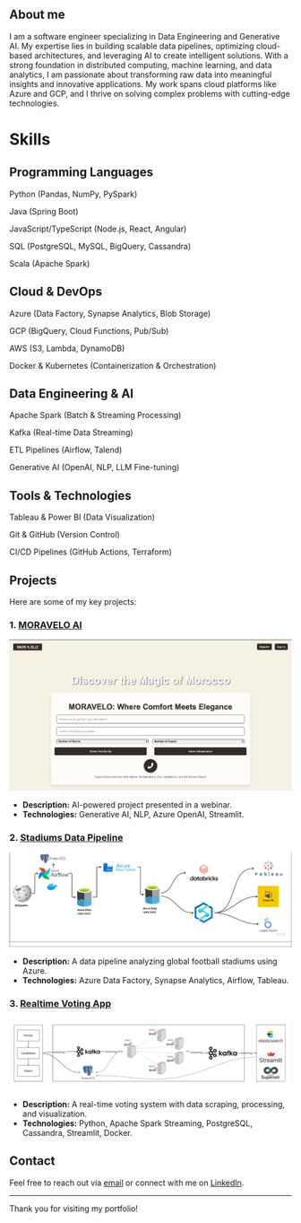 ## About me
I am a software engineer specializing in Data Engineering and Generative AI. My expertise lies in building scalable data pipelines, 
optimizing cloud-based architectures, and leveraging AI to create intelligent solutions. With a strong foundation in distributed computing, 
machine learning, and data analytics, I am passionate about transforming raw data into meaningful insights and innovative applications. 
My work spans cloud platforms like Azure and GCP, and I thrive on solving complex problems with cutting-edge technologies.
# Skills

## Programming Languages

Python (Pandas, NumPy, PySpark)

Java (Spring Boot)

JavaScript/TypeScript (Node.js, React, Angular)

SQL (PostgreSQL, MySQL, BigQuery, Cassandra)

Scala (Apache Spark)

## Cloud & DevOps

Azure (Data Factory, Synapse Analytics, Blob Storage)

GCP (BigQuery, Cloud Functions, Pub/Sub)

AWS (S3, Lambda, DynamoDB)

Docker & Kubernetes (Containerization & Orchestration)

## Data Engineering & AI

Apache Spark (Batch & Streaming Processing)

Kafka (Real-time Data Streaming)

ETL Pipelines (Airflow, Talend)

Generative AI (OpenAI, NLP, LLM Fine-tuning)

## Tools & Technologies

Tableau & Power BI (Data Visualization)

Git & GitHub (Version Control)

CI/CD Pipelines (GitHub Actions, Terraform)

## Projects
Here are some of my key projects:
### 1. [MORAVELO AI](https://github.com/aymenesoualem/MORAVELO-AI)
   ![ui](./assets/ui_screen.png)
   - **Description:** AI-powered project presented in a webinar.
   - **Technologies:** Generative AI, NLP, Azure OpenAI, Streamlit.

### 2. [Stadiums Data Pipeline](https://github.com/aymenesoualem/stadiums-data-pipeline)
   ![Architecture](./assets/stadiums_architecture.png)
   - **Description:** A data pipeline analyzing global football stadiums using Azure.
   - **Technologies:** Azure Data Factory, Synapse Analytics, Airflow, Tableau.

### 3. [Realtime Voting App](https://github.com/aymenesoualem/Realtime_voting_app)
   ![Architecture](./assets/voting_architecture.jpg)
   - **Description:** A real-time voting system with data scraping, processing, and visualization.
   - **Technologies:** Python, Apache Spark Streaming, PostgreSQL, Cassandra, Streamlit, Docker.



## Contact
Feel free to reach out via [email](mailto:aymenesoualem360@gmail.com) or connect with me on [LinkedIn](https://www.linkedin.com/in/aymene-soualem-39541b203/).

---
Thank you for visiting my portfolio!


